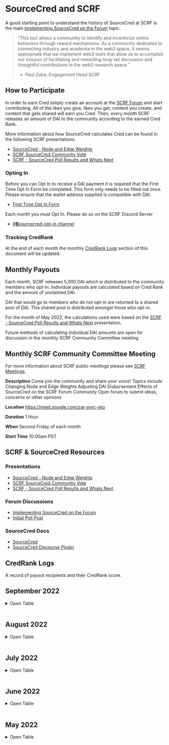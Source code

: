 # SourceCred and SCRF
A good starting point to understand the history of SourceCred at SCRF is the main [Implementing SourceCred on the Forum](https://www.smartcontractresearch.org/t/implementing-sourcecred-on-the-forum/1295) topic. 

> “This tool allows a community to identify and incentivize online behaviors through reward mechanisms. As a community dedicated to connecting industry and academia in the web3 space, it seems appropriate that we implement web3 tools that allow us to accomplish our mission of facilitating and rewarding long-tail discussion and thoughtful contributions in the web3 research space.” 
> - Paul Zube, Engagement Head SCRF

## How to Participate
In order to earn Cred simply create an account at the [SCRF Forum](https://www.smartcontractresearch.org/) and start contributing. All of the likes you give, likes you get, content you create, and content that gets shared will earn you Cred. Then, every month SCRF releases an amount of DAI to the community according to the earned Cred Rank. 

More information about how SourceCred calculates Cred can be found in the following SCRF presentations.
- [SourceCred - Node and Edge Weights](https://docs.google.com/presentation/d/1C2AjRJyujYJvccnChtWzw-0Ox83AQLy60Jp8FnWu6Eo/edit?usp=sharing)
- [SCRF SourceCred Community Vote](https://docs.google.com/presentation/d/1Mnx6bwN_HV8bhFkYDBtcDN8_wCfCHLbxlBRKRCIJY_k/edit?usp=sharing)
- [SCRF - SourceCred Poll Results and Whats Next](https://docs.google.com/presentation/d/1nkhX9kZv-coVmsxCyBzkZEYIfzNj-DZdRfbNW0Wbgdk/edit?usp=sharing)

### Opting In
Before you can Opt In to receive a DAI payment it is required that the First Time Opt In Form be completed. This form only needs to be filled out once. Please ensure that the wallet address supplied is compatible with DAI.
- [First Time Opt In Form](https://forms.gle/36iaJNrBAcCqLj3B9)

Each month you must Opt In. Please do so on the SCRF Discord Server 
- [#💲sourcecred-opt-in channel](https://discord.com/channels/784234332617048065/968202164247879730)

### Tracking CredRank
At the end of each month the monthly [CredRank Logs](https://github.com/smartcontractresearchforum/docs/blob/main/en/scrf_scred.md#credrank-logs) section of this document will be updated.

## Monthly Payouts
Each month, SCRF releases 5,000 DAI which is distributed to the community members who opt-in. Individual payouts are calculated based on Cred Rank and the amount of unclaimed DAI. 

DAI that would go to members who do not opt-in are returned to a shared pool of DAI. This shared pool is distributed amongst those who opt-in. 

For the month of May 2022, the calculations used were based on the [SCRF - SourceCred Poll Results and Whats Next](https://docs.google.com/presentation/d/1nkhX9kZv-coVmsxCyBzkZEYIfzNj-DZdRfbNW0Wbgdk/edit?usp=sharing) presentation. 

Future methods of calculating individual DAI amounts are open for discussion in the monthly SCRF Community Committee meeting.

## Monthly SCRF Community Committee Meeting
For more information about SCRF public meetings please see [SCRF Meetings](https://github.com/smartcontractresearchforum/docs/blob/main/en/content_connecting_with_scrf.md#meetings).

**Description**
Come join the community and share your voice!
_Topics include_
Changing Node and Edge Weights
Adjusting DAI Disbursement
Effects of SourceCred on the SCRF Forum Community
Open forum to submit ideas, concerns or other opinions

**Location**
https://meet.google.com/zar-oyrc-xko

**Duration**
1 Hour

**When**
Second Friday of each month

**Start Time**
10:00am PST

## SCRF & SourceCred Resources
### Presentations
- [SourceCred - Node and Edge Weights](https://docs.google.com/presentation/d/1C2AjRJyujYJvccnChtWzw-0Ox83AQLy60Jp8FnWu6Eo/edit?usp=sharing)
- [SCRF SourceCred Community Vote](https://docs.google.com/presentation/d/1Mnx6bwN_HV8bhFkYDBtcDN8_wCfCHLbxlBRKRCIJY_k/edit?usp=sharing)
- [SCRF - SourceCred Poll Results and Whats Next](https://docs.google.com/presentation/d/1nkhX9kZv-coVmsxCyBzkZEYIfzNj-DZdRfbNW0Wbgdk/edit?usp=sharing)
### Forum Discussions
- [Implementing SourceCred on the Forum](http://smartcontractresearch.org/t/implementing-sourcecred-on-the-forum/1295)
- [Initial Poll Post](https://www.smartcontractresearch.org/t/sourcecred-polls-and-first-implementation/1477)
### SourceCred Docs
- [SourceCred](http://sourcecred.io/docs/beta/cred)
- [SourceCred Discourse Plugin](http://sourcecred.io/docs/beta/plugins/discourse)

## CredRank Logs

A record of payout recipients and their CredRank score.

## September 2022

<details>
    <summary> Open Table</summary>

| User |Cred% |
|:--- |:--- |
| jmcgirk |	8.80% |
| JamesMcG | 8.40% |
| Larry-Bates | 6.70% |
| Twan | 2.20% |
| Ulysses | 1.40% |
| Fizzymidas | 1.20% |
| Samuel94 | 1.10% |
| Harvesto | 0.90% |
| Freakytainment | 0.70% |
| Henry | 0.70% |
| UmarKhanEth | 0.60% |
| Hermes-Corp | 0.60% |
| cashkid18 | 0.60% |
| GloriaOkoba | 0.60% |
| s-ben | 0.50% |
| kingdamieth | 0.50% |
| Angle | 0.40% |
| brian-alexakis | 0.40% |
| LTTOguns | 0.30% |
| ttaloute | 0.30% |
| WaterLily | 0.30% |
| Chrisarch | 0.30% |
| ode | 0.20% |
| Gift82822546 | 0.10% |
| ivanplazacic | 0.10% |
| BenjaminMukoro | 0.10% |
| Yeoriton56 | 0.10% |
| charliecodes | 0.00% |
| Max | 0.00% |
| nicklinck | 0.00% |
| liberty7369 | 0.00% |
| austin_jul | 0.00% |
| 0xsimo | 0.00% |
| J_Fraizer | 0.00% |
| Nicolasdamiens | 	0.00% |
| Idara_Effiong | 0.00% |
| D4th | 0.00% |
| Kvngdrvy | 0.00% |
| Cunningham412 | 0.00% |
| Iyinpemi | 0.00% |
| Mansion | 0.00% |
| MaryJude | 0.00% |
| Never_in_trenches | 0.00% |
| MaryDee | 0.00% |
| Lisayanky | 0.00% |
| Rukku_l | 0.00% |
| Smasherworldwide | 0.00% |
| Humphery | 0.00% |
| adegbenga_iyinpemi | 0.00% |


</details>
</br>

## August 2022

<details>
    <summary> Open Table</summary>

| User |Cred% |
|:--- |:--- |
| jmcgirk |	8.80% |
| Larry_Bates |	7.20% |
| rlombreglia |	3.20% |
| Twan | 2.20% |
| Fizzymidas | 1.30% |
| Valeriespina | 1.30% |
| jyezie | 1.20% |
| Tolulope | 1.20% |
| Ulysses | 0.90% |
| Samuel94 | 0.90% |
| Harvesto | 0.70% |
| UmarKhanEth |	0.60% |
| Freakytainment |0.60% |
| Hermes-Corp |	0.60% |
| GloriaOkoba |	0.50% |
| brian-alexakis-discourse | 0.40% |
| s-ben | 0.40% |
| kingdamieth |	0.40% |
| LTTOguns | 0.30% |
| Henry | 0.30% |
| Favvz | 0.20% |
| parseb | 0.20% |
| WaterLily | 0.20% |
| Angle | 0.10% |
| notthatintodefi | 0.10% |
| Dansmage | 0.10% |
| kdouglass |  0.10% |
| chrisarch | 0.10% |
| Sami_B | 0 |
| nicklinck | 0 |
| liberty7369 | 0 |
| austin_jul | 0 |
| J_Fraizer | 0 |
| Gift82822546 | 0 |
| Nicolasdamiens |  0 |
| Idara_Effiong | 0 |
| ivanplazacic | 0 |
| Cunningham412 | 0 |
| adegbenga_iyinpemi | 0 |
| BenjaminMukoro | 0 |
| MaryJude | 0 |
| Never_in_trenches | 0 |

</details>
<br>

## July 2022

<details>
    <summary> Open Table</summary>

|User |Cred% |
|:--- |:--- |
| jmcgirk	| 9.50% |
| Larry-Bates	| 7.70% |
| rlombreglia	| 3.50% |
| Twan	| 2.20% |
| valeriespina	| 1.40% |
| Fizzymidas	| 1.40% |
| jyezie	| 1.30% |
| Tolulope	| 0.90% |
| Hermes-Corp	| 0.60% |
| Sami-B	| 0.60% |
| Samuel94	| 0.50% |
| brian-alexakis-discourse	| 0.40% |
| UmarKhanEth	| 0.30% |
| kingdamieth	| 0.30% |
| Austin-jul	| 0.30% |
| Ulysses	| 0.30% |
| Mr-Nobody	| 0.30% |
| LTTOguns	| 0.30% |
| GloriaOkoba	| 0.30% |
| Woodrow-Jackson	| 0.20% |
| Harvesto	| 0.20% |
| s-ben	| 0.20% |
| Elbeth	| 0.10% |
| Freakytainment	| 0.10% |
| liberty7369	| 0.00% |
| Ines_Santos_Silva	| 0.00% |
| notthatintodefi	| 0.00% |
| ivanplazacic	| 0.00% |
| osapeter	| 0.00% |
| Gift82822546	| 0.00% |
| adegbenga_iyinpemi	| 0.00% |
| Onah chiebonam David	| 0.00% |
| WaterLily	| 0.00% |

</details>
<br>

## June 2022

<details>
    <summary> Open Table</summary>

|User |Cred% |
|:--- |:--- |
| JamesMcG | 9.40% |
| Larry_Bates |	8.00% |
| rlombreglia |	3.50% |
| Valeriespina | 1.40% |
| jyezie | 1.30% |
| Fizzymidas | 1.30% |
| Tolulope | 0.80% |
| Samuel94 | 0.50% |
| brian-alexakis-discourse | 0.50% |
| ttaloute | 0.30% |
| kingdamieth |	0.30% |
| UmarKhanEth |	0.20% |
| tomideadeoye | 0.20% |
| elbeth | 0.10% |
| Sami_B | 0.00% |
| parseb | 0.00% |
| notthatintodefi |	0.00% |
| Marta_Crinejo | 0.00% |
| Liberty |	0.00% |
| ivanplazacic | 0.00% |
| Ines_Santos_Silva | 0.00% |
| Hermes_Corp |	0.00% |
| GUA |	0.00% |
| Gift82822546 | 0.00% |
| Freakytainment | 0.00% |

</details>
<br>

## May 2022

<details>
    <summary> Open Table</summary>

|User |Cred% |
|:--- |:--- |
| Larry-Bates | 8.30% |
| jmcgirk | 9.10% |
| valeriespina | 1.20% |
| Fizzymidas | 1.00% |
| UmarKhanEth | 0 |
| ttaloute21 | 0.20% |
| kingdamieth | 0.10% |
| Hermes_Corp | 0 |
| Woodrow_Jackson | 0 |
| rlombreglia | 3.40% |
| austin_jul | 0 |
| liberty7369 | 0 |
| Tolulope | 0.50% |
| saulthorin | 0 |
| Sami_B | 0.00% |
| brian-alexakis-discourse | 0.50% |

</details>